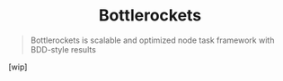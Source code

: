 <h1 style="text-align:center">
  Bottlerockets
</h1>

> Bottlerockets is scalable and optimized node task framework with BDD-style results

[wip]